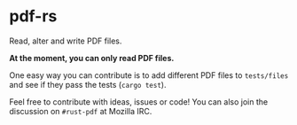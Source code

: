 # pdf-rs
Read, alter and write PDF files.

**At the moment, you can only read PDF files.**

One easy way you can contribute is to add different PDF files to `tests/files` and see if they pass the tests (`cargo test`).

Feel free to contribute with ideas, issues or code! You can also join the discussion on `#rust-pdf` at Mozilla IRC.
